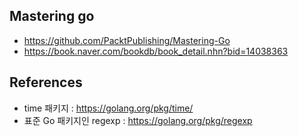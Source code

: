 ## Mastering go  

- https://github.com/PacktPublishing/Mastering-Go
- https://book.naver.com/bookdb/book_detail.nhn?bid=14038363  

## References  

- time 패키지 : https://golang.org/pkg/time/
- 표준 Go 패키지인 regexp : https://golang.org/pkg/regexp
